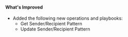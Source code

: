 #### What's Improved
- Added the following new operations and playbooks:
  - Get Sender/Recipient Pattern
  - Update Sender/Recipient Pattern
